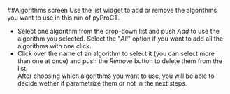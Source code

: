 ##Algorithms screen
Use the list widget to add or remove the algorithms you want to use in this run of pyProCT.  
- Select one algorithm from the drop-down list and push *Add* to use the algorithm you selected. Select the "*All*" option if you want to 
add all the algorithms with one click.  
- Click over the name of an algorithm to select it (you can select more than one at once) and push the *Remove* button to 
delete them from the list.  
After choosing which algorithms you want to use, you will be able to decide wether if parametrize them or not in the next steps.
